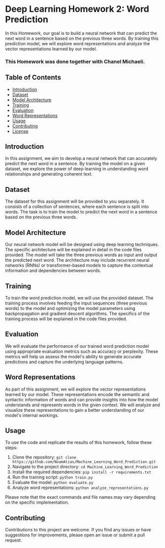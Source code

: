 # Deep Learning Homework 2: Word Prediction

In this Homework, our goal is to build a neural network that can predict the next word in a sentence based on the previous three words. By training this prediction model, we will explore word representations and analyze the vector representations learned by our model.
### This Homework was done together with Chanel Michaeli.

## Table of Contents

- [Introduction](#introduction)
- [Dataset](#dataset)
- [Model Architecture](#model-architecture)
- [Training](#training)
- [Evaluation](#evaluation)
- [Word Representations](#word-representations)
- [Usage](#usage)
- [Contributing](#contributing)
- [License](#license)

## Introduction

In this assignment, we aim to develop a neural network that can accurately predict the next word in a sentence. By training the model on a given dataset, we explore the power of deep learning in understanding word relationships and generating coherent text.

## Dataset

The dataset for this assignment will be provided to you separately. It consists of a collection of sentences, where each sentence is split into words. The task is to train the model to predict the next word in a sentence based on the previous three words.

## Model Architecture

Our neural network model will be designed using deep learning techniques. The specific architecture will be explained in detail in the code files provided. The model will take the three previous words as input and output the predicted next word. The architecture may include recurrent neural networks (RNNs) or transformer-based models to capture the contextual information and dependencies between words.

## Training

To train the word prediction model, we will use the provided dataset. The training process involves feeding the input sequences (three previous words) to the model and optimizing the model parameters using backpropagation and gradient descent algorithms. The specifics of the training process will be explained in the code files provided.

## Evaluation

We will evaluate the performance of our trained word prediction model using appropriate evaluation metrics such as accuracy or perplexity. These metrics will help us assess the model's ability to generate accurate predictions and capture the underlying language patterns.

## Word Representations

As part of this assignment, we will explore the vector representations learned by our model. These representations encode the semantic and syntactic information of words and can provide insights into how the model understands and represents words in the given context. We will analyze and visualize these representations to gain a better understanding of our model's internal workings.

## Usage

To use the code and replicate the results of this homework, follow these steps:

1. Clone the repository: `git clone https://github.com/NoamAtias/Machine_Learning_Word_Prediction.git`
2. Navigate to the project directory: `cd Machine_Learning_Word_Prediction`
3. Install the required dependencies: `pip install -r requirements.txt`
4. Run the training script: `python train.py`
5. Evaluate the model: `python evaluate.py`
6. Analyze word representations: `python analyze_representations.py`

Please note that the exact commands and file names may vary depending on the specific implementation.

## Contributing

Contributions to this project are welcome. If you find any issues or have suggestions for improvements, please open an issue or submit a pull request.
